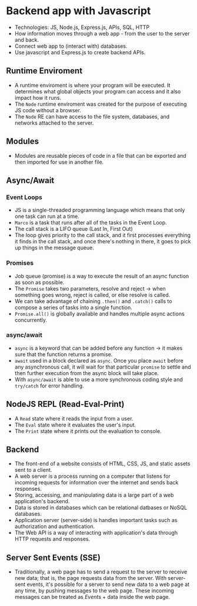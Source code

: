 # Backend app with Javascript
- Technologies: JS, Node.js, Express.js, APIs, SQL, HTTP
- How information moves through a web app - from the user to the server and back.
- Connect web app to (interact with) databases.
- Use javascript and Express.js to create backend APIs.

## Runtime Enviroment
- A runtime enviroment is where your program will be executed. It determines what global objects your program can access and it also impact how it runs.
- The `Node` runtime enviroment was created for the purpose of executing JS code without a browser.
- The `Node` RE can have access to the file system, databases, and networks attached to the server.

## Modules
- Modules are reusable pieces of code in a file that can be exported and then imported for use in another file.

## Async/Await
### Event Loops
- JS is a single-threaded programming language which means that only one task can run at a time.
- `Marco` is a task that runs after all of the tasks in the Event Loop.
- The call stack is a LIFO queue (Last In, First Out)
- The loop gives priority to the call stack, and it first processes everything it finds in the call stack, and once there's nothing in there, it goes to pick up things in the message queue.

### Promises
- Job queue (promise) is a way to execute the result of an async function as soon as possible.
- The `Promise` takes two parameters, resolve and reject -> when something goes wrong, reject is called, or else resolve is called.
- We can take advantage of chaining `.then()` and `.catch()` calls to compose a series of tasks into a single function.
- `Promise.all()` is globally available and handles multiple async actions concurrently.

### async/await
- `async` is a keyword that can be added before any function -> it makes sure that the function returns a promise.
- `await` used in a block declared as `async`. Once you place `await` before any asynchronous call, it will wait for that particular `promise` to settle and then further execution from the async block will take place.
- With `async/await` is able to use a more synchronous coding style and `try/catch` for error handling.

## NodeJS REPL (Read-Eval-Print)
- A `Read` state where it reads the input from a user.
- The `Eval` state where it evaluates the user's input.
- The `Print` state where it prints out the evaluation to console.

## Backend
- The front-end of a website consists of HTML, CSS, JS, and static assets sent to a client.
- A web server is a process running on a computer that listens for incoming requests for information over the internet and sends back responses.
- Storing, accessing, and manipulating data is a large part of a web application's backend.
- Data is stored in databases which can be relational datbases or NoSQL databases.
- Application server (server-side) is handles important tasks such as authorization and authentication.
- The Web API is a way of interacting with application's data through HTTP requests and responses.

## Server Sent Events (SSE)
- Traditionally, a web page has to send a request to the server to receive new data; that is, the page requests data from the server. With server-sent events, it's possible for a server to send new data to a web page at any time, by pushing messages to the web page. These incoming messages can be treated as _Events_ + data inside the web page.

<!-- ## WebSockets -->
<!-- - The server can send a message to the client without the client explicitly requesting something. -->
<!-- - The client and the server can talk to each other simultaneously -->
<!-- - A little data overhead needs to be exchanged to send messages -> low latency communication. -->
<!-- - Good for real-time and long-lived communications. -->